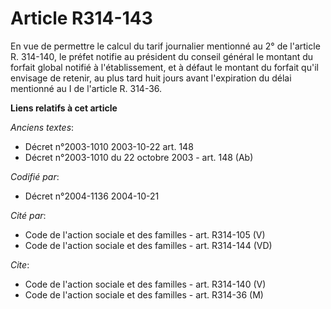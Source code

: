 # Article R314-143

En vue de permettre le calcul du tarif journalier mentionné au 2° de l'article R. 314-140, le préfet notifie au président du
conseil général le montant du forfait global notifié à l'établissement, et à défaut le montant du forfait qu'il envisage de
retenir, au plus tard huit jours avant l'expiration du délai mentionné au I de l'article R. 314-36.

**Liens relatifs à cet article**

_Anciens textes_:

  - Décret n°2003-1010 2003-10-22 art. 148
  - Décret n°2003-1010 du 22 octobre 2003 - art. 148 (Ab)

_Codifié par_:

  - Décret n°2004-1136 2004-10-21

_Cité par_:

  - Code de l'action sociale et des familles - art. R314-105 (V)
  - Code de l'action sociale et des familles - art. R314-144 (VD)

_Cite_:

  - Code de l'action sociale et des familles - art. R314-140 (V)
  - Code de l'action sociale et des familles - art. R314-36 (M)
